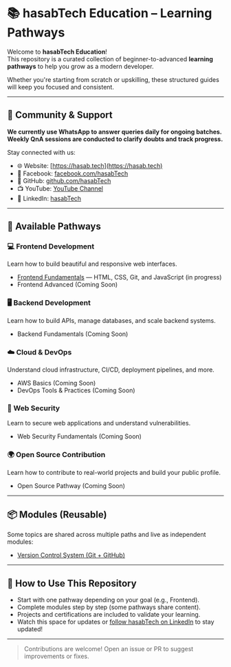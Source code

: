 # 📚 hasabTech Education – Learning Pathways

Welcome to **hasabTech Education**!  
This repository is a curated collection of beginner-to-advanced **learning pathways** to help you grow as a modern developer.

Whether you're starting from scratch or upskilling, these structured guides will keep you focused and consistent.

---

## 💬 Community & Support

**We currently use WhatsApp to answer queries daily for ongoing batches.**  
**Weekly QnA sessions are conducted to clarify doubts and track progress.**

Stay connected with us:

- 🌐 Website: [https://hasab.tech](https://hasab.tech)
- 📘 Facebook: [facebook.com/hasabTech](https://www.facebook.com/hasabTech)
- 🐙 GitHub: [github.com/hasabTech](https://github.com/hasabTech)
- 📺 YouTube: [YouTube Channel](https://www.youtube.com/channel/UCoV4j9Teot3uWDGlIPJ0GPA)
- 💼 LinkedIn: [hasabTech](https://www.linkedin.com/company/80248667/admin/dashboard/)

---

## 🚀 Available Pathways

### 💻 Frontend Development
Learn how to build beautiful and responsive web interfaces.
- [Frontend Fundamentals](https://github.com/hasabTech/learning-pathways/tree/main/frontend) — HTML, CSS, Git, and JavaScript (in progress)
-  Frontend Advanced (Coming Soon)

### 🖥️ Backend Development
Learn how to build APIs, manage databases, and scale backend systems.
- Backend Fundamentals (Coming Soon)

### ☁️ Cloud & DevOps
Understand cloud infrastructure, CI/CD, deployment pipelines, and more.
- AWS Basics (Coming Soon)
- DevOps Tools & Practices (Coming Soon)

### 🔐 Web Security
Learn to secure web applications and understand vulnerabilities.
- Web Security Fundamentals (Coming Soon)

### 🌍 Open Source Contribution
Learn how to contribute to real-world projects and build your public profile.
- Open Source Pathway (Coming Soon)

---

## 📦 Modules (Reusable)
Some topics are shared across multiple paths and live as independent modules:

- [Version Control System (Git + GitHub)](https://github.com/hasabTech/learning-pathways/blob/main/modules/version-control-system-git-github.md)

---

## 🧠 How to Use This Repository

- Start with one pathway depending on your goal (e.g., Frontend).
- Complete modules step by step (some pathways share content).
- Projects and certifications are included to validate your learning.
- Watch this space for updates or [follow hasabTech on LinkedIn](https://www.linkedin.com/company/hasabTech) to stay updated!

---

> Contributions are welcome! Open an issue or PR to suggest improvements or fixes.
